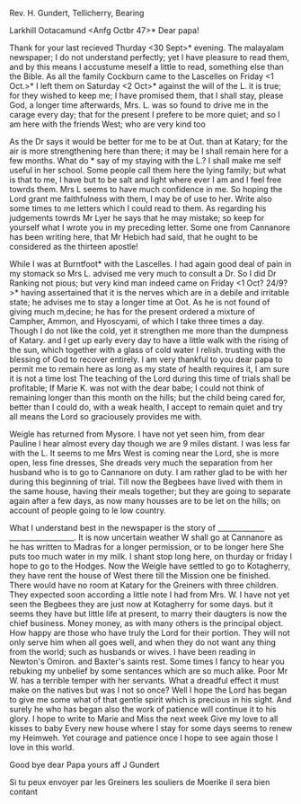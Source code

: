 Rev. H. Gundert, Tellicherry, Bearing

 Larkhill Ootacamund <Anfg Octbr 47>*
Dear papa!

Thank for your last recieved Thurday <30 Sept>* evening. The malayalam newspaper; I do not understand perfectly; yet I have pleasure to read them, and by this means I accustume meself a little to read, something else than the Bible. As all the family Cockburn came to the Lascelles on Friday <1 Oct.>* I left them on Saturday <2 Oct>* against the will of the L. it is true; for they wished to keep me; I have promised them, that I shall stay, please God, a longer time afterwards, Mrs. L. was so found to drive me in the carage every day; that for the present I prefere to be more quiet; and so I am here with the friends West; who are very kind too

As the Dr says it would be better for me to be at Out. than at Katary; for the air is more strengthening here than there; it may be I shall remain here for a few months. What do <you>* say of my staying with the L.? I shall make me self useful in her school. Some people call them here the lying family; but what is that to me, I have but to be salt and light where ever I am and I feel free towrds them. Mrs L seems to have much confidence in me. So hoping the Lord grant me faithfulness with them, I may be of use to her. Write also some times to me letters which I could read to them. As regarding his judgements towrds Mr Lyer he says that he may mistake; so keep for yourself what I wrote you in my preceding letter. Some one from Cannanore has been writing here, that Mr Hebich had said, that he ought to be considered as the thirteen apostle!

While I was at Burntfoot* with the Lascelles. I had again good deal of pain in my stomack so Mrs L. advised me very much to consult a Dr. So I did Dr Ranking not pious; but very kind man indeed came on Friday <1 Oct? 24/9?>* having assertained that it is the nerves which are in a debile and irritable state; he advises me to stay a longer time at Oot. As he is not found of giving much m‚decine; he has for the present ordered a mixture of Campher, Ammon, and Hyoscyami, of which I take three times a day. Though I do not like the cold, yet it strengthen me more than the dumpness of Katary. and I get up early every day to have a little walk with the rising of the sun, which together with a glass of cold water I relish. trusting with the blessing of God to recover entirely. I am very thankful to you dear papa to permit me to remain here as long as my state of health requires it, I am sure it is not a time lost The teaching of the Lord during this time of trials shall be profitable; If Marie K. was not with the dear babe; I could not think of remaining longer than this month on the hills; but the child being cared for, better than I could do, with a weak health, I accept to remain quiet and try all means the Lord so graciousely provides me with.

Weigle has returned from Mysore. I have not yet seen him, from dear Pauline I hear almost every day though we are 9 miles distant. I was less far with the L. It seems to me Mrs West is coming near the Lord, she is more open, less fine dresses, She dreads very much the separation from her husband who is to go to Cannanore on duty. I am rather glad to be with her during this beginning of trial. Till now the Begbees have lived with them in the same house, having their meals together; but they are going to separate again after a few days, as now many housses are to be let on the hills; on account of people going to le low country.

What I understand best in the newspaper is the story of _____________ __________________. It is now uncertain weather W shall go at Cannanore as he has written to Madras for a longer permission, or to be longer here She puts too much water in my milk. I shant stop long here, on thurday or friday I hope to go to the Hodges. Now the Weigle have settled to go to Kotagherry, they have rent the house of West there till the Mission one be finished. There would have no room at Katary for the Greiners with three children. They expected soon according a little note I had from Mrs. W. 
I have not yet seen the Begbees they are just now at Kotagherry for some days. but it seems they have but little life at present, to marry their daugters is now the chief business. Money money, as with many others is the principal object. How happy are those who have truly the Lord for their portion. They will not only serve him when all goes well, and when they do not want any thing from the world; such as husbands or wives. I have been reading in Newton's Omiron. and Baxter's saints rest. Some times I fancy to hear you rebuking my unbelief by some sentances which are so much alike. Poor Mr W. has a terrible temper with her servants. What a dreadful effect it must make on the natives but was I not so once? Well I hope the Lord has began to give me some what of that gentle spirit which is precious in his sight. And surely he who has began also the work of patience will continue it to his glory. I hope to write to Marie and Miss the next week 
Give my love to all kisses to baby Every new house where I stay for some days seems to renew my Heimweh. Yet courage and patience once I hope to see again those I love in this world.

Good bye dear Papa
 yours aff J Gundert

Si tu peux envoyer par les Greiners les souliers de Moerike il sera bien contant

